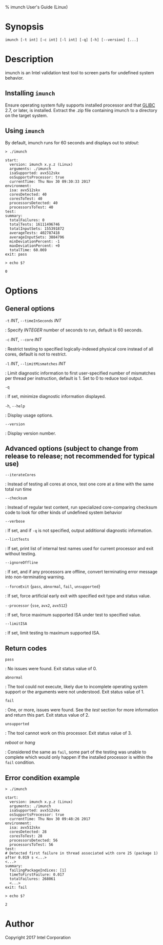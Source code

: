 % imunch User's Guide (Linux)

Synopsis
========

`imunch [-t int] [-c int] [-l int] [-q] [-h] [--version] [...]`

Description
===========

imunch is an Intel validation test tool to screen parts for undefined system behavior.

Installing `imunch`
-------------------

Ensure operating system fully supports installed processor and that [GLIBC] 2.7, or later, is installed.
Extract the .zip file containing imunch to a directory on the target system.

[GLIBC]: https://www.gnu.org/software/libc/

Using `imunch`
--------------

By default, imunch runs for 60 seconds and displays out to *stdout*:

    > ./imunch
    
    start:
      version: imunch x.y.z (Linux)
      arguments: ./imunch
      isaSupported: avx512skx
      osSupportsProcessor: true
      currentTime: Thu Nov 30 09:30:33 2017
    environment:
      isa: avx512skx
      coresDetected: 40
      coresToTest: 40
      processorsDetected: 40
      processorsToTest: 40
    test:
    summary:
      totalFailures: 0
      totalTests: 16111496746
      totalInputSets: 155391872
      averageTests: 402787418
      averageInputSets: 3884796
      minDeviationPercent: -1
      maxDeviationPercent: +0
      totalTime: 60.069
    exit: pass
    
    > echo $?
    
    0

Options
=======

General options
---------------

`-t` *INT*, `--timeInSeconds` *INT*

:   Specify *INTEGER* number of seconds to run, default is 60 seconds.

`-c` *INT*, `--core` *INT*

:   Restrict testing to specified logically-indexed physical core instead of all cores, default is not to restrict.

`-l` *INT*, `--limitMismatches` *INT*

:   Limit diagnostic information to first user-specified number of mismatches per thread per instruction, default is 1. Set to 0 to reduce tool output.

`-q`

:   If set, minimize diagnostic information displayed.

`-h`, `--help`

:   Display usage options.

`--version`

:   Display version number.

Advanced options (subject to change from release to release; not recommended for typical use)
---------------------------------------------------------------------------------------------

`--iterateCores`

:   Instead of testing all cores at once, test one core at a time with the same total run time

`--checksum`

:   Instead of regular test content, run specialized core-comparing checksum code to look for other kinds of undefined system behavior

`--verbose`

:   If set, and if `-q` is not specified, output additional diagnostic information.

`--listTests`

:   If set, print list of internal test names used for current processor and exit without testing.

`--ignoreOffline`

:   If set, and if any processors are offline, convert terminating error message into non-terminating warning.

`--forceExit` {`pass`, `abnormal`, `fail`, `unsupported`}

:   If set, force artificial early exit with specified exit type and status value.

`--processor` {`sse`, `avx2`, `avx512`}

:   If set, force maximum supported ISA under test to specified value.

`--limitISA`

:   If set, limit testing to maximum supported ISA.

Return codes
------------

`pass`

: No issues were found. Exit status value of 0.

`abnormal`

: The tool could not execute, likely due to incomplete operating system support or the arguments were not understood. Exit status value of 1.

`fail`

: One, or more, issues were found. See the *test* section for more information and return this part. Exit status value of 2.

`unsupported`

: The tool cannot work on this processor. Exit status value of 3.

*reboot* or *hang*

: Considered the same as `fail`, some part of the testing was unable to complete which would only happen if the installed processor is within the `fail` condition.

Error condition example
-----------------------

    > ./imunch
    
    start:
      version: imunch x.y.z (Linux)
      arguments: ./imunch
      isaSupported: avx512skx
      osSupportsProcessor: true
      currentTime: Thu Nov 30 09:48:26 2017
    environment:
      isa: avx512skx
      coresDetected: 28
      coresToTest: 28
      processorsDetected: 56
      processorsToTest: 56
    test:
    # Detected first failure in thread associated with core 25 (package 1) after 0.019 s <...>
    <...>
    summary:
      failingPackageIndices: [1]
      timeToFirstFailure: 0.017
      totalFailures: 268061
      <...>
    exit: fail
    
    > echo $?
    
    2

Author
======

Copyright 2017 Intel Corporation
